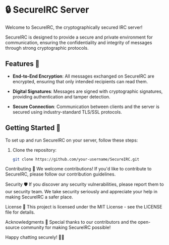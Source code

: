 # 🔒 SecureIRC Server

Welcome to SecureIRC, the cryptographically secured IRC server!

SecureIRC is designed to provide a secure and private environment for communication, ensuring the confidentiality and integrity of messages through strong cryptographic protocols.

## Features 🚀

- **End-to-End Encryption**: All messages exchanged on SecureIRC are encrypted, ensuring that only intended recipients can read them.
  
- **Digital Signatures**: Messages are signed with cryptographic signatures, providing authentication and tamper detection.

- **Secure Connection**: Communication between clients and the server is secured using industry-standard TLS/SSL protocols.

## Getting Started 🏁

To set up and run SecureIRC on your server, follow these steps:

1. Clone the repository:
   ```bash
   git clone https://github.com/your-username/SecureIRC.git
   
Contributing 🤝
We welcome contributions! If you'd like to contribute to SecureIRC, please follow our contribution guidelines.

Security 🛡️
If you discover any security vulnerabilities, please report them to our security team. We take security seriously and appreciate your help in making SecureIRC a safer place.

License 📄
This project is licensed under the MIT License - see the LICENSE file for details.

Acknowledgments 🙌
Special thanks to our contributors and the open-source community for making SecureIRC possible!

Happy chatting securely! 🔐💬
